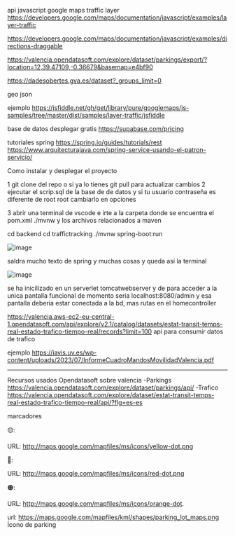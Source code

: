api javascript google maps
traffic layer   https://developers.google.com/maps/documentation/javascript/examples/layer-traffic

https://developers.google.com/maps/documentation/javascript/examples/directions-draggable

https://valencia.opendatasoft.com/explore/dataset/parkings/export/?location=12,39.47109,-0.36679&basemap=e4bf90

https://dadesobertes.gva.es/dataset?_groups_limit=0

geo json

ejemplo 
https://jsfiddle.net/gh/get/library/pure/googlemaps/js-samples/tree/master/dist/samples/layer-traffic/jsfiddle


base de datos desplegar gratis 
https://supabase.com/pricing


tutoriales spring 
https://spring.io/guides/tutorials/rest
https://www.arquitecturajava.com/spring-service-usando-el-patron-servicio/

Como instalar y desplegar el proyecto

1 git clone del repo o si ya lo tienes git pull para actualizar cambios
2 ejecutar el scrip.sql de la base de de datos y si tu usuario contraseña es diferente de root root cambiarlo en opciones

3 abrir una terminal de vscode e irte a la carpeta donde se encuentra el pom.xml ./mvnw y los archivos relacionados a maven

cd backend 
cd traffictracking
./mvnw spring-boot:run

![image](https://github.com/user-attachments/assets/e883a1e6-9b87-4f90-b418-5e49a5b1d76f)


saldra mucho texto de spring y muchas cosas y queda así la terminal

![image](https://github.com/user-attachments/assets/822ed267-9e99-40fd-866a-6f0cdbfeadfa)

se ha inicilizado en un serverlet tomcatwebserver y de para acceder a la unica pantalla funcional de momento seria localhost:8080/admin y esa pantalla deberia estar conectada a la bd, mas rutas en el homecontroller 






https://valencia.aws-ec2-eu-central-1.opendatasoft.com/api/explore/v2.1/catalog/datasets/estat-transit-temps-real-estado-trafico-tiempo-real/records?limit=100 api para consumir datos de trafico



ejemplo https://iavis.uv.es/wp-content/uploads/2023/07/InformeCuadroMandosMovilidadValencia.pdf



----------------------------------------------------------------------------------------------------------
Recursos usados
Opendatasoft sobre valencia
-Parkings
https://valencia.opendatasoft.com/explore/dataset/parkings/api/
-Trafico
https://valencia.opendatasoft.com/explore/dataset/estat-transit-temps-real-estado-trafico-tiempo-real/api/?flg=es-es



marcadores 

🟡:

URL: http://maps.google.com/mapfiles/ms/icons/yellow-dot.png

🔴:

URL: http://maps.google.com/mapfiles/ms/icons/red-dot.png

🟠:

URL: http://maps.google.com/mapfiles/ms/icons/orange-dot.

url: https://maps.google.com/mapfiles/kml/shapes/parking_lot_maps.png     Ícono de parking
